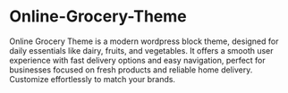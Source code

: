 # Online-Grocery-Theme
Online Grocery Theme is a modern wordpress block theme, designed for daily essentials like dairy, fruits, and vegetables. It offers a smooth user experience with fast delivery options and easy navigation, perfect for businesses focused on fresh products and reliable home delivery. Customize effortlessly to match your brands.
